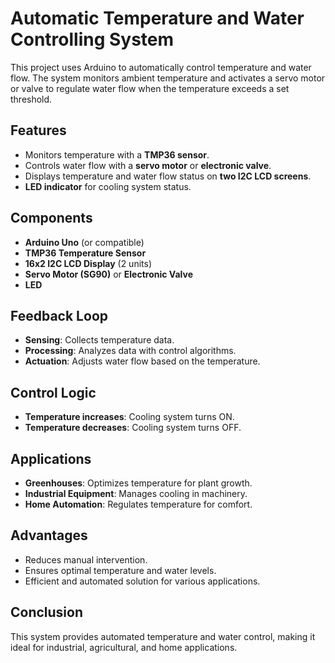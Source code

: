 # Automatic Temperature and Water Controlling System

This project uses Arduino to automatically control temperature and water flow. The system monitors ambient temperature and activates a servo motor or valve to regulate water flow when the temperature exceeds a set threshold.

## Features
- Monitors temperature with a **TMP36 sensor**.
- Controls water flow with a **servo motor** or **electronic valve**.
- Displays temperature and water flow status on **two I2C LCD screens**.
- **LED indicator** for cooling system status.

## Components
- **Arduino Uno** (or compatible)
- **TMP36 Temperature Sensor**
- **16x2 I2C LCD Display** (2 units)
- **Servo Motor (SG90)** or **Electronic Valve**
- **LED**

## Feedback Loop
- **Sensing**: Collects temperature data.
- **Processing**: Analyzes data with control algorithms.
- **Actuation**: Adjusts water flow based on the temperature.

## Control Logic
- **Temperature increases**: Cooling system turns ON.
- **Temperature decreases**: Cooling system turns OFF.

## Applications
- **Greenhouses**: Optimizes temperature for plant growth.
- **Industrial Equipment**: Manages cooling in machinery.
- **Home Automation**: Regulates temperature for comfort.

## Advantages
- Reduces manual intervention.
- Ensures optimal temperature and water levels.
- Efficient and automated solution for various applications.

## Conclusion
This system provides automated temperature and water control, making it ideal for industrial, agricultural, and home applications.
